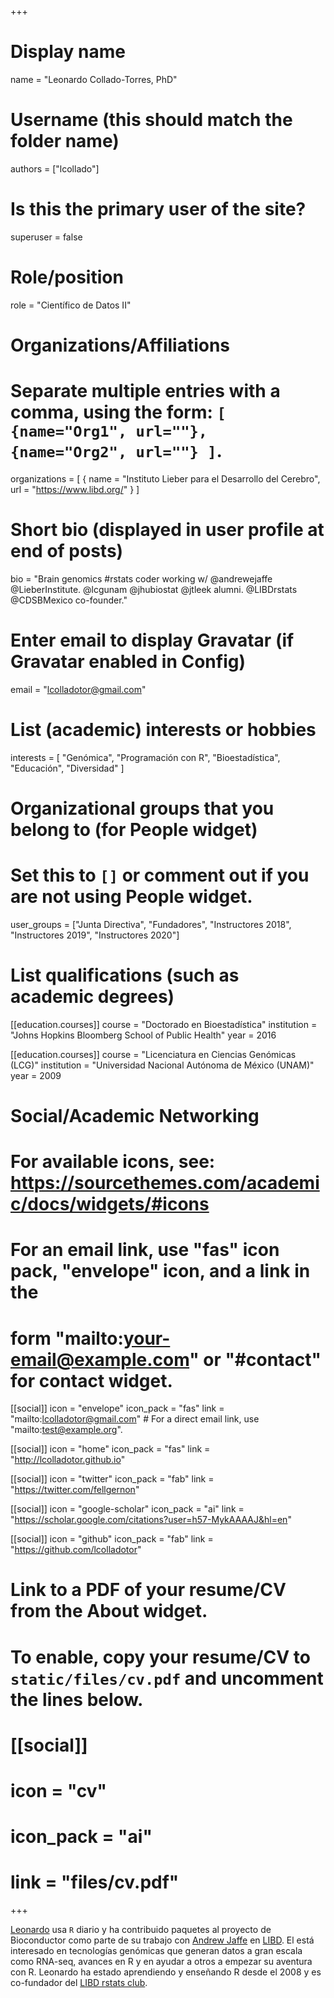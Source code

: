 +++
# Display name
name = "Leonardo Collado-Torres, PhD"

# Username (this should match the folder name)
authors = ["lcollado"]

# Is this the primary user of the site?
superuser = false

# Role/position
role = "Científico de Datos II"

# Organizations/Affiliations
#   Separate multiple entries with a comma, using the form: `[ {name="Org1", url=""}, {name="Org2", url=""} ]`.
organizations = [ { name = "Instituto Lieber para el Desarrollo del Cerebro", url = "https://www.libd.org/" } ]

# Short bio (displayed in user profile at end of posts)
bio = "Brain genomics #rstats coder working w/ @andrewejaffe @LieberInstitute. @lcgunam @jhubiostat @jtleek alumni. @LIBDrstats @CDSBMexico co-founder."

# Enter email to display Gravatar (if Gravatar enabled in Config)
email = "lcolladotor@gmail.com"

# List (academic) interests or hobbies
interests = [
  "Genómica",
  "Programación con R",
  "Bioestadística",
  "Educación",
  "Diversidad"
]

# Organizational groups that you belong to (for People widget)
#   Set this to `[]` or comment out if you are not using People widget.
user_groups = ["Junta Directiva", "Fundadores", "Instructores 2018", "Instructores 2019", "Instructores 2020"]

# List qualifications (such as academic degrees)
[[education.courses]]
  course = "Doctorado en Bioestadística"
  institution = "Johns Hopkins Bloomberg School of Public Health"
  year = 2016

[[education.courses]]
  course = "Licenciatura en Ciencias Genómicas (LCG)"
  institution = "Universidad Nacional Autónoma de México (UNAM)"
  year = 2009

# Social/Academic Networking
# For available icons, see: https://sourcethemes.com/academic/docs/widgets/#icons
#   For an email link, use "fas" icon pack, "envelope" icon, and a link in the
#   form "mailto:your-email@example.com" or "#contact" for contact widget.

[[social]]
  icon = "envelope"
  icon_pack = "fas"
  link = "mailto:lcolladotor@gmail.com"  # For a direct email link, use "mailto:test@example.org".

[[social]]
  icon = "home"
  icon_pack = "fas"
  link = "http://lcolladotor.github.io"
  
[[social]]
  icon = "twitter"
  icon_pack = "fab"
  link = "https://twitter.com/fellgernon"

[[social]]
  icon = "google-scholar"
  icon_pack = "ai"
  link = "https://scholar.google.com/citations?user=h57-MykAAAAJ&hl=en"

[[social]]
  icon = "github"
  icon_pack = "fab"
  link = "https://github.com/lcolladotor"

# Link to a PDF of your resume/CV from the About widget.
# To enable, copy your resume/CV to `static/files/cv.pdf` and uncomment the lines below.
# [[social]]
#   icon = "cv"
#   icon_pack = "ai"
#   link = "files/cv.pdf"

+++

[Leonardo](http://lcolladotor.github.io/) usa `R` diario y ha contribuido paquetes al proyecto de Bioconductor como parte de su trabajo con [Andrew Jaffe](http://aejaffe.com/) en [LIBD](https://www.libd.org/). El está interesado en tecnologías genómicas que generan datos a gran escala como RNA-seq, avances en R y en ayudar a otros a empezar su aventura con R. Leonardo ha estado aprendiendo y enseñando R desde el 2008 y es co-fundador del [LIBD rstats club](http://research.libd.org/rstatsclub/#.XKVLJetKi50). 
